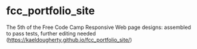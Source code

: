 # fcc_portfolio_site
The 5th of the Free Code Camp Responsive Web page designs:  assembled to pass tests, further editing needed<br>
(https://kaeldougherty.github.io/fcc_portfolio_site/)
